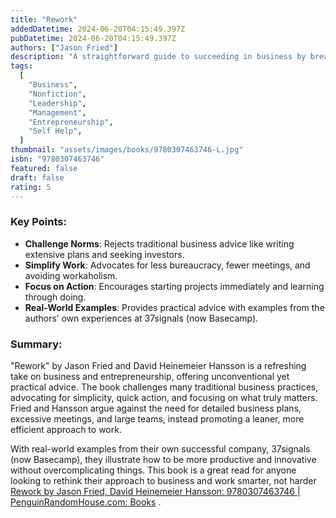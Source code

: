 ```yaml
---
title: "Rework"
addedDatetime: 2024-06-20T04:15:49.397Z
pubDatetime: 2024-06-20T04:15:49.397Z
authors: ["Jason Fried"]
description: "A straightforward guide to succeeding in business by breaking traditional rules and embracing simplicity."
tags:
  [
    "Business",
    "Nonfiction",
    "Leadership",
    "Management",
    "Entrepreneurship",
    "Self Help",
  ]
thumbnail: "assets/images/books/9780307463746-L.jpg"
isbn: "9780307463746"
featured: false
draft: false
rating: 5
---
```


### Key Points:

- **Challenge Norms**: Rejects traditional business advice like writing extensive plans and seeking investors.
- **Simplify Work**: Advocates for less bureaucracy, fewer meetings, and avoiding workaholism.
- **Focus on Action**: Encourages starting projects immediately and learning through doing.
- **Real-World Examples**: Provides practical advice with examples from the authors’ own experiences at 37signals (now Basecamp).

### Summary:

"Rework" by Jason Fried and David Heinemeier Hansson is a refreshing take on business and entrepreneurship, offering unconventional yet practical advice. The book challenges many traditional business practices, advocating for simplicity, quick action, and focusing on what truly matters. Fried and Hansson argue against the need for detailed business plans, excessive meetings, and large teams, instead promoting a leaner, more efficient approach to work.

With real-world examples from their own successful company, 37signals (now Basecamp), they illustrate how to be more productive and innovative without overcomplicating things. This book is a great read for anyone looking to rethink their approach to business and work smarter, not harder [Rework by Jason Fried, David Heinemeier Hansson: 9780307463746 | PenguinRandomHouse.com: Books](https://www.penguinrandomhouse.com/books/56502/rework-by-jason-fried-and-david-heinemeier-hansson/) .
